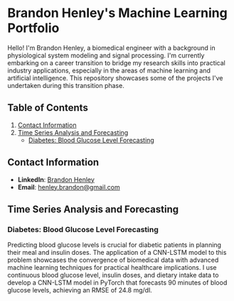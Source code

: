 # Brandon Henley's Machine Learning Portfolio

Hello! I'm Brandon Henley, a biomedical engineer with a background in physiological system modeling and signal processing. I'm currently embarking on a career transition to bridge my research skills into practical industry applications, especially in the areas of machine learning and artificial intelligence. This repository showcases some of the projects I've undertaken during this transition phase.

## Table of Contents
1. [Contact Information](#contact-information)
2. [Time Series Analysis and Forecasting](#time-series-analysis-and-forecasting)
   - [Diabetes: Blood Glucose Level Forecasting](#diabetes-blood-glucose-level-forecasting)

## Contact Information
- **LinkedIn**: [Brandon Henley](https://www.linkedin.com/in/bchenley/)
- **Email**: [henley.brandon@gmail.com](henley.brandon@gmail.com)

## Time Series Analysis and Forecasting

### Diabetes: Blood Glucose Level Forecasting
Predicting blood glucose levels is crucial for diabetic patients in planning their meal and insulin doses. The application of a CNN-LSTM model to this problem showcases the convergence of biomedical data with advanced machine learning techniques for practical healthcare implications. I use continuous blood glucose level, insulin doses, and dietary intake data to develop a CNN-LSTM model in PyTorch that forecasts 90 minutes of blood glucose levels, achieving an RMSE of 24.8 mg/dl.



